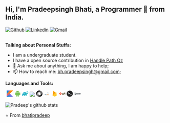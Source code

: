 ## Hi, I'm Pradeepsingh Bhati, a Programmer 🚀 from India.

[![Github](https://img.shields.io/badge/-Github-000?style=flat&logo=Github&logoColor=white)](https://github.com/bhatipradeep)
[![Linkedin](https://img.shields.io/badge/-LinkedIn-blue?style=flat&logo=Linkedin&logoColor=white)](https://www.linkedin.com/in/bhatipradeep/)
[![Gmail](https://img.shields.io/badge/-Gmail-c14438?style=flat&logo=Gmail&logoColor=white)](bh.pradeepsingh@gmail.com)
<br />
<br />

  
**Talking about Personal Stuffs:**

- I am a undergraduate student.
- I have a open source contribution in [Handle Path Oz](https://github.com/thehellmaker/pied-piper) 
- 💬 Ask me about anything, I am happy to help;
- 📫 How to reach me: bh.pradeepsingh@gmail.com;

**Languages and Tools:**  

<code><img height="20" src=""></code>
<code><img height="20" src="https://raw.githubusercontent.com/github/explore/80688e429a7d4ef2fca1e82350fe8e3517d3494d/topics/kotlin/kotlin.png"></code>
<code><img height="20" src="https://raw.githubusercontent.com/github/explore/80688e429a7d4ef2fca1e82350fe8e3517d3494d/topics/android/android.png"></code>
<code><img height="20" src="https://raw.githubusercontent.com/github/explore/59009b1589a883459c0ae19044e3e7e3ec0c4e0a/topics/gradle/gradle.png"></code>
<code><img height="20" src="https://avatars1.githubusercontent.com/ml/7?s=400&v=4"></code>
<code><img height="20" src="https://raw.githubusercontent.com/github/explore/80688e429a7d4ef2fca1e82350fe8e3517d3494d/topics/json/json.png"></code>
<code><img height="20" src="https://raw.githubusercontent.com/github/explore/80688e429a7d4ef2fca1e82350fe8e3517d3494d/topics/mysql/mysql.png"></code>
<code><img height="20" src="https://raw.githubusercontent.com/github/explore/80688e429a7d4ef2fca1e82350fe8e3517d3494d/topics/firebase/firebase.png"></code>
<code><img height="20" src="https://raw.githubusercontent.com/github/explore/80688e429a7d4ef2fca1e82350fe8e3517d3494d/topics/git/git.png"></code>
<code><img height="20" src="https://raw.githubusercontent.com/github/explore/80688e429a7d4ef2fca1e82350fe8e3517d3494d/topics/terminal/terminal.png"></code>
<code><img height="20" src="https://raw.githubusercontent.com/github/explore/80688e429a7d4ef2fca1e82350fe8e3517d3494d/topics/bash/bash.png"></code>

![Pradeep's github stats](https://github-readme-stats.vercel.app/api?username=bhatipradeep&show_icons=true&hide_border=true)



⭐️ From [bhatipradeep](https://github.com/bhatipradeep)
